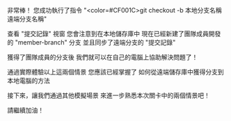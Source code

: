 非常棒！
您成功執行了指令
"<color=#CF001C>git checkout -b 本地分支名稱 遠端分支名稱</color>" 

查看 "提交記錄" 視窗
您會注意到在本地儲存庫中
現在已經新建了團隊成員開發的 "member-branch" 分支
並且同步了遠端分支的 "提交記錄"

獲得了團隊成員的分支後
我們就可以在自己的電腦上協助解決問題了！

通過實際體驗以上這兩個情景
您應該已經掌握了
如何從遠端儲存庫中獲得分支到本地電腦的方法

接下來，讓我們通過其他模擬場景
來進一步熟悉本次關卡中的兩個情景吧！

請繼續加油！